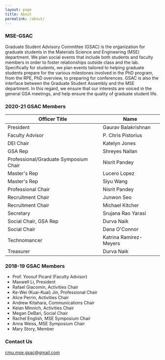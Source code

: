 ```yaml
---
layout: page
title: About
permalink: /about/
---
```


### MSE-GSAC

Graduate Student Advisory Committee (GSAC) is the organization for graduate students in the Materials Science and Engineering (MSE) department. We plan social events that include both students and faculty members in order to foster relationships outside class and the lab. Specifically for students, we plan events tailored to helping graduate students prepare for the various milestones involved in the PhD program, from the RPE, PhD overview, to preparing for conferences. GSAC is also the interface between the Graduate Student Assembly and the MSE department. In this regard, we ensure that our interests are voiced in the general GSA meetings, and help ensure the quality of graduate student life.

### 2020-21 GSAC Members

| **Officer Title**                     | **Name**               |
|---------------------------------------|------------------------|
| President                             | Gaurav Balakrishnan    |
| Faculty Advisor                       | P. Chris Pistorius     |
| DEI Chair                             | Katelyn Jones          |
| GSA Rep                               | Shreyes Nallan         |
| Professional/Graduate Symposium Chair | Nisrit Pandey          |
| Master's Rep                          | Lucero Lopez           |
| Master's Rep                          | Siyu Wang              |
| Professional Chair                    | Nisrit Pandey          |
| Recruitment Chair                     | Junwon Seo             |
| Recruitment Chair                     | Michael Kitcher        |
| Secretary                             | Srujana Rao Yarasi     |
| Social Chair, GSA Rep                 | Durva Naik             |
| Social Chair                          | Dana O'Connor          |
| Technomancer                          | Katrina Ramirez-Meyers |
| Treasurer                             | Durva Naik             |

### 2018-19 GSAC Members

- Prof. Yoosuf Picard (Faculty Advisor)
- Maxwell Li, President
- Rafael Giacomin, Activities Chair
- Ke-Wei (Kuai-Kuai) Jin, Professional Chair
- Alice Perrin, Activities Chair
- Andrew Kitahara, Communications Chair
- Keian Minnich, Activities Chair
- Megan DeBari, Social Chair
- Rachel English, MSE Symposium Chair
- Anna Weiss, MSE Symposium Chair
- Mary Story, Member

### Contact Us

[cmu.mse.gsac@gmail.com](mailto:cmu.mse.gsac@gmail.com)
